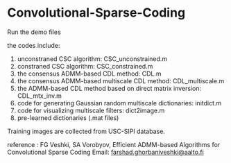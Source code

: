 # Convolutional-Sparse-Coding
Run the demo files

the codes include:

1) unconstraned CSC algorithm: CSC_unconstrained.m
2) constraned CSC algorithm: CSC_constrained.m
3) the consensus ADMM-based CDL method: CDL.m
4) the consensus ADMM-based multiscale CDL method: CDL_multiscale.m
5) the ADMM-based CDL method based on direct matrix inversion: CDL_mtx_inv.m
6) code for generating Gaussian random multiscale dictionaries: initdict.m
7) code for visualizing multiscale filters: dict2image.m
8) pre-learned dictionaries (.mat files)

Training images are collected from USC-SIPI database.

reference : FG Veshki, SA Vorobyov, Efficient ADMM-based Algorithms for Convolutional Sparse Coding
Email: farshad.ghorbaniveshki@aalto.fi
